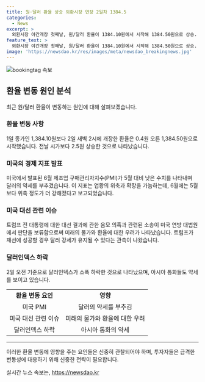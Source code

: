 ```yaml
---
title: 원·달러 환율 상승 외환시장 연장 2일차 1384.5
categories:
  - News
excerpt: >
  외환시장 야간개장 첫째날, 원/달러 환율이 1384.10원에서 시작해 1384.50원으로 상승. 미국 제조업 PMI 약화와 트럼프 대선 우위 분석에 영향을 받아 달러의 약세 흐름이 지속 중. 뉴욕타임스는 트럼프 대선 음모 소송이 지연될 경우 달러 강세가 유지될 것이라 우려. 달러인덱스는 105.85를 기록하여 약세 지속 중. 아시아 통화도 마찬가지로 약세 상태.
feature_text: >
  외환시장 야간개장 첫째날, 원/달러 환율이 1384.10원에서 시작해 1384.50원으로 상승. 미국 제조업 PMI 약화와 트럼프 대선 우위 분석에 영향을 받아 달러의 약세 흐름이 지속 중. 뉴욕타임스는 트럼프 대선 음모 소송이 지연될 경우 달러 강세가 유지될 것이라 우려. 달러인덱스는 105.85를 기록하여 약세 지속 중. 아시아 통화도 마찬가지로 약세 상태.
image: 'https://newsdao.kr/res/images/meta/newsdao_breakingnews.jpg'
---
```


<p><img src="https://newsdao.kr/res/images/meta/newsdao_breakingnews.jpg" alt="bookingtag 속보" /></p>

<h2 data-ke-size="size26">환율 변동 원인 분석</h2>

<p data-ke-size="size16">최근 원/달러 환율이 변동하는 원인에 대해 살펴보겠습니다.</p>

<h3>환율 변동 사항</h3>

<p data-ke-size="size16">1일 종가인 1,384.10원보다 2일 새벽 2시에 개장한 환율은 0.4원 오른 1,384.50원으로 시작했습니다. 전날 시가보다 2.5원 상승한 것으로 나타났습니다.</p>

<h3>미국의 경제 지표 발표</h3>

<p data-ke-size="size16">미국에서 발표된 6월 제조업 구매관리자지수(PMI)가 5월 대비 낮은 수치를 나타내며 달러의 약세를 부추겼습니다. 이 지표는 업황의 위축과 확장을 가늠하는데, 6월에는 5월보다 위축 정도가 더 강해졌다고 보고되었습니다.</p>

<h3>미국 대선 관련 이슈</h3>

<p data-ke-size="size16">트럼프 전 대통령에 대한 대선 결과에 관한 음모 의혹과 관련된 소송이 미국 연방 대법원에서 판단을 보류함으로써 미래의 물가와 환율에 대한 우려가 나타났습니다. 트럼프가 재선에 성공할 경우 달러 강세가 유지될 수 있다는 관측이 나왔습니다.</p>

<h3>달러인덱스 하락</h3>

<p data-ke-size="size16">2일 오전 기준으로 달러인덱스가 소폭 하락한 것으로 나타났으며, 아시아 통화들도 약세를 보이고 있습니다.</p>

<table>
    <tbody>
        <tr>
            <td style="text-align: center; height: 17px;"><b>환율 변동 요인</b></td>
            <td style="text-align: center; height: 17px;"><b>영향</b></td>
        </tr>
        <tr>
            <td style="text-align: center; height: 17px;">미국 PMI</td>
            <td style="text-align: center; height: 17px;">달러의 약세를 부추김</td>
        </tr>
        <tr>
            <td style="text-align: center; height: 17px;">미국 대선 관련 이슈</td>
            <td style="text-align: center; height: 17px;">미래의 물가와 환율에 대한 우려</td>
        </tr>
        <tr>
            <td style="text-align: center; height: 17px;">달러인덱스 하락</td>
            <td style="text-align: center; height: 17px;">아시아 통화의 약세</td>
        </tr>
    </tbody>
</table>

<hr>

<p data-ke-size="size16">이러한 환율 변동에 영향을 주는 요인들은 신중히 관찰되어야 하며, 투자자들은 급격한 변동성에 대응하기 위해 신중한 전략이 필요합니다.</p>
실시간 뉴스 속보는, <a href="https://newsdao.kr" rel="dofollow">https://newsdao.kr</a>


